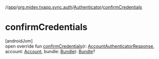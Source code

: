 //[app](../../../index.md)/[org.mjdev.tvapp.sync.auth](../index.md)/[Authenticator](index.md)/[confirmCredentials](confirm-credentials.md)

# confirmCredentials

[androidJvm]\
open override fun [confirmCredentials](confirm-credentials.md)(r: [AccountAuthenticatorResponse](https://developer.android.com/reference/kotlin/android/accounts/AccountAuthenticatorResponse.html), account: [Account](https://developer.android.com/reference/kotlin/android/accounts/Account.html), bundle: [Bundle](https://developer.android.com/reference/kotlin/android/os/Bundle.html)): [Bundle](https://developer.android.com/reference/kotlin/android/os/Bundle.html)?
